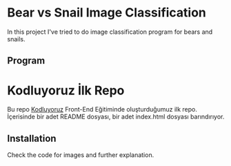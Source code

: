 # Bear vs Snail Image Classification

In this project I've tried to do image classification program for bears and snails.

## Program

# Kodluyoruz İlk Repo

Bu repo [Kodluyoruz](https://www.kodluyoruz.org/) Front-End Eğitiminde oluşturduğumuz ilk repo. İçerisinde bir adet README dosyası, bir adet index.html dosyası barındırıyor.

## Installation

Check the code for images and further explanation.
